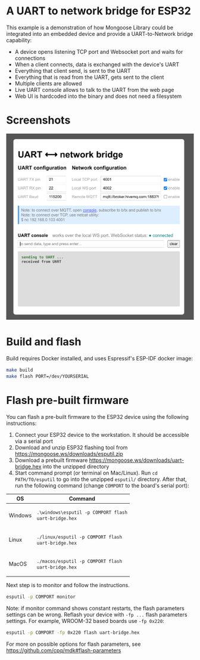 # A UART to network bridge for ESP32

This example is a demonstration of how Mongoose Library could be integrated
into an embedded device and provide a UART-to-Network bridge capability:

- A device opens listening TCP port and Websocket port and waits for connections
- When a client connects, data is exchanged with the device's UART
- Everything that client send, is sent to the UART
- Everything that is read from the UART, gets sent to the client
- Multiple clients are allowed
- Live UART console allows to talk to the UART from the web page
- Web UI is hardcoded into the binary and does not need a filesystem

# Screenshots

![](../../uart-bridge/screenshots/dashboard.png)

# Build and flash

Build requires Docker installed, and uses Espressif's ESP-IDF docker image:

```sh
make build
make flash PORT=/dev/YOURSERIAL
```

# Flash pre-built firmware

You can flash a pre-built firmware to the ESP32 device using the following
instructions:

1. Connect your ESP32 device to the workstation. It should be accessible
   via a serial port
2. Download and unzip ESP32 flashing tool from https://mongoose.ws/downloads/esputil.zip
3. Download a prebuilt firmware https://mongoose.ws/downloads/uart-bridge.hex into the unzipped directory
4. Start command prompt (or terminal on Mac/Linux). Run `cd
  PATH/TO/esputil`  to go into the unzipped `esputil/` directory. After that, run
  the following command (change `COMPORT` to the board's serial port):

  | OS      | Command |
  | ------- | ------- |
  | Windows | <pre><code class="language-bash">.\windows\esputil -p COMPORT flash uart-bridge.hex</code></pre>|
  | Linux   | <pre><code class="language-bash">./linux/esputil -p COMPORT flash uart-bridge.hex</pre> |
  | MacOS   | <pre><code class="language-bash">./macos/esputil -p COMPORT flash uart-bridge.hex</code></pre> |

Next step is to monitor and follow the instructions.

```sh
esputil -p COMPORT monitor
```

Note: if monitor command shows constant restarts, the flash parameters
settings can be wrong. Reflash your device with `-fp ...` flash parameters
settings. For example, WROOM-32 based boards use `-fp 0x220`:

```sh
esputil -p COMPORT -fp 0x220 flash uart-bridge.hex
```

For more on possible options for flash parameters, see
https://github.com/cpq/mdk#flash-parameters
